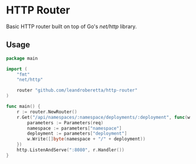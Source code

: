 # HTTP Router

Basic HTTP router built on top of Go's *net/http* library.

## Usage

```go
package main

import (
	"fmt"
	"net/http"

	router "github.com/leandroberetta/http-router"
)

func main() {
	r := router.NewRouter()
	r.Get("/api/namespaces/:namespace/deployments/:deployment", func(w http.ResponseWriter, req *http.Request) {
		parameters := Parameters(req)
		namespace := parameters["namespace"]
		deployment := parameters["deployment"]
		w.Write([]byte(namespace + "/" + deployment))
	})
	http.ListenAndServe(":8080", r.Handler())
}

```